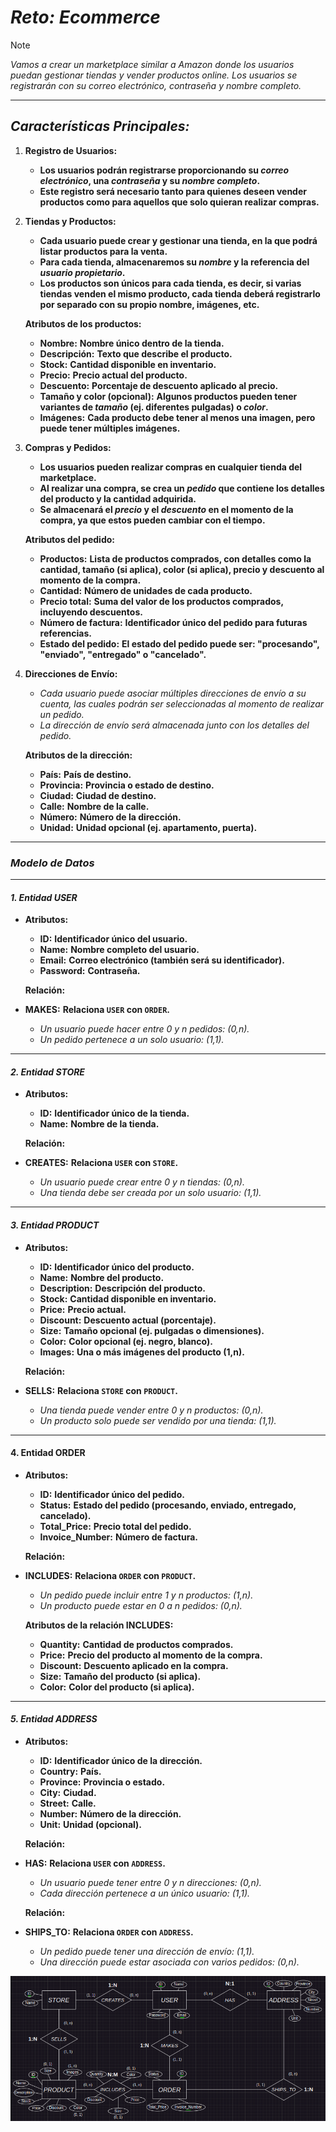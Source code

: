<!-- Autor: Daniel Benjamin Perez Morales -->
<!-- GitHub: https://github.com/D4nitrix13 -->
<!-- Correo electrónico: danielperezdev@proton.me -->

# ***Reto: Ecommerce***

> [!NOTE]
> *Vamos a crear un marketplace similar a Amazon donde los usuarios puedan gestionar tiendas y vender productos online. Los usuarios se registrarán con su correo electrónico, contraseña y nombre completo.*

---

## ***Características Principales:***

1. **Registro de Usuarios:**
   - **Los usuarios podrán registrarse proporcionando su *correo electrónico*, una *contraseña* y su *nombre completo*.**
   - **Este registro será necesario tanto para quienes deseen vender productos como para aquellos que solo quieran realizar compras.**

2. **Tiendas y Productos:**
   - **Cada usuario puede crear y gestionar una tienda, en la que podrá listar productos para la venta.**
   - **Para cada tienda, almacenaremos su *nombre* y la referencia del *usuario propietario*.**
   - **Los productos son únicos para cada tienda, es decir, si varias tiendas venden el mismo producto, cada tienda deberá registrarlo por separado con su propio nombre, imágenes, etc.**

   **Atributos de los productos:**
   - **Nombre:** **Nombre único dentro de la tienda.**
   - **Descripción:** **Texto que describe el producto.**
   - **Stock:** **Cantidad disponible en inventario.**
   - **Precio:** **Precio actual del producto.**
   - **Descuento:** **Porcentaje de descuento aplicado al precio.**
   - **Tamaño y color (opcional):** **Algunos productos pueden tener variantes de *tamaño* (ej. diferentes pulgadas) o *color*.**
   - **Imágenes:** **Cada producto debe tener al menos una imagen, pero puede tener múltiples imágenes.**

3. **Compras y Pedidos:**
   - **Los usuarios pueden realizar compras en cualquier tienda del marketplace.**
   - **Al realizar una compra, se crea un *pedido* que contiene los detalles del producto y la cantidad adquirida.**
   - **Se almacenará el *precio* y el *descuento* en el momento de la compra, ya que estos pueden cambiar con el tiempo.**

   **Atributos del pedido:**
   - **Productos:** **Lista de productos comprados, con detalles como la cantidad, tamaño (si aplica), color (si aplica), precio y descuento al momento de la compra.**
   - **Cantidad:** **Número de unidades de cada producto.**
   - **Precio total:** **Suma del valor de los productos comprados, incluyendo descuentos.**
   - **Número de factura:** **Identificador único del pedido para futuras referencias.**
   - **Estado del pedido:** **El estado del pedido puede ser: "procesando", "enviado", "entregado" o "cancelado".**

4. **Direcciones de Envío:**
   - *Cada usuario puede asociar múltiples direcciones de envío a su cuenta, las cuales podrán ser seleccionadas al momento de realizar un pedido.*
   - *La dirección de envío será almacenada junto con los detalles del pedido.*

   **Atributos de la dirección:**
   - **País:** **País de destino.**
   - **Provincia:** **Provincia o estado de destino.**
   - **Ciudad:** **Ciudad de destino.**
   - **Calle:** **Nombre de la calle.**
   - **Número:** **Número de la dirección.**
   - **Unidad:** **Unidad opcional (ej. apartamento, puerta).**

---

### ***Modelo de Datos***

---

#### ***1. Entidad USER***

- **Atributos:**
  - **ID:** **Identificador único del usuario.**
  - **Name:** **Nombre completo del usuario.**
  - **Email:** **Correo electrónico (también será su identificador).**
  - **Password:** **Contraseña.**

   **Relación:**

- **MAKES:** **Relaciona `USER` con `ORDER`.**
  - *Un usuario puede hacer entre 0 y n pedidos: (0,n).*
  - *Un pedido pertenece a un solo usuario: (1,1).*

---

#### ***2. Entidad STORE***

- **Atributos:**
  - **ID:** **Identificador único de la tienda.**
  - **Name:** **Nombre de la tienda.**

   **Relación:**

- **CREATES:** **Relaciona `USER` con `STORE`.**
  - *Un usuario puede crear entre 0 y n tiendas: (0,n).*
  - *Una tienda debe ser creada por un solo usuario: (1,1).*

---

#### ***3. Entidad PRODUCT***

- **Atributos:**
  - **ID:** **Identificador único del producto.**
  - **Name:** **Nombre del producto.**
  - **Description:** **Descripción del producto.**
  - **Stock:** **Cantidad disponible en inventario.**
  - **Price:** **Precio actual.**
  - **Discount:** **Descuento actual (porcentaje).**
  - **Size:** **Tamaño opcional (ej. pulgadas o dimensiones).**
  - **Color:** **Color opcional (ej. negro, blanco).**
  - **Images:** **Una o más imágenes del producto (1,n).**

   **Relación:**

- **SELLS:** **Relaciona `STORE` con `PRODUCT`.**
  - *Una tienda puede vender entre 0 y n productos: (0,n).*
  - *Un producto solo puede ser vendido por una tienda: (1,1).*

---

#### **4. Entidad ORDER**

- **Atributos:**
  - **ID:** **Identificador único del pedido.**
  - **Status:** **Estado del pedido (procesando, enviado, entregado, cancelado).**
  - **Total_Price:** **Precio total del pedido.**
  - **Invoice_Number:** **Número de factura.**

   **Relación:**

- **INCLUDES:** **Relaciona `ORDER` con `PRODUCT`.**
  - *Un pedido puede incluir entre 1 y n productos: (1,n).*
  - *Un producto puede estar en 0 a n pedidos: (0,n).*

   **Atributos de la relación INCLUDES:**
  - **Quantity:** **Cantidad de productos comprados.**
  - **Price:** **Precio del producto al momento de la compra.**
  - **Discount:** **Descuento aplicado en la compra.**
  - **Size:** **Tamaño del producto (si aplica).**
  - **Color:** **Color del producto (si aplica).**

---

#### ***5. Entidad ADDRESS***

- **Atributos:**
  - **ID:** **Identificador único de la dirección.**
  - **Country:** **País.**
  - **Province:** **Provincia o estado.**
  - **City:** **Ciudad.**
  - **Street:** **Calle.**
  - **Number:** **Número de la dirección.**
  - **Unit:** **Unidad (opcional).**

   **Relación:**

- **HAS:** **Relaciona `USER` con `ADDRESS`.**
  - *Un usuario puede tener entre 0 y n direcciones: (0,n).*
  - *Cada dirección pertenece a un único usuario: (1,1).*

   **Relación:**

- **SHIPS_TO:** **Relaciona `ORDER` con `ADDRESS`.**
  - *Un pedido puede tener una dirección de envío: (1,1).*
  - *Una dirección puede estar asociada con varios pedidos: (0,n).*

*![EjercicioSiete](/Images/EjercicioSiete.png "/Images/EjercicioSiete.png")*

